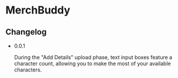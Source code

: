 # MerchBuddy
## Changelog

  * 0.0.1

    During the "Add Details" upload phase, text input boxes feature a character count, allowing you to make the most of your available characters.
